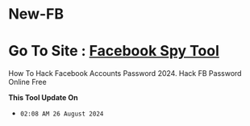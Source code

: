 # New-FB
# Go To Site : [Facebook Spy Tool](https://jnjif6576.github.io/)
How To Hack Facebook Accounts Password 2024. Hack FB Password Online Free

**This Tool Update On**
- `02:08 AM 26 August 2024`
